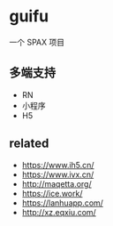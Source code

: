 # guifu

一个 SPAX 项目

## 多端支持

- RN
- 小程序
- H5

## related

- https://www.ih5.cn/
- https://www.ivx.cn/
- http://maqetta.org/
- https://ice.work/
- https://lanhuapp.com/
- http://xz.eqxiu.com/
